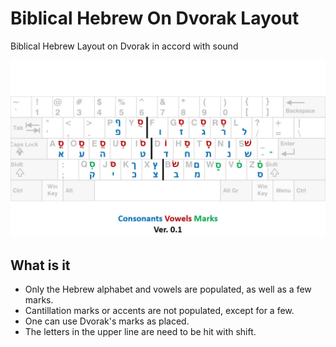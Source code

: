 # Biblical Hebrew On Dvorak Layout

Biblical Hebrew Layout on Dvorak in accord with sound


![KeyboardLayout_BiblicalHebrewOnDvorak_v0.1](https://github.com/awfrok/BiblicalHebrewOnDvorak/blob/main/KeyboardLayout_BiblicalHebrewOnDvorak_v0.1.jpg?raw=true)

##  What is it

- Only the Hebrew alphabet and vowels are populated, as well as a few marks.
- Cantillation marks or accents are not populated, except for a few.
- One can use Dvorak's marks as placed.
- The letters in the upper line are need to be hit with shift.

